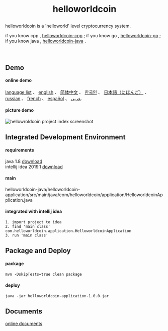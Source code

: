 <br/>

<h1><p align="center">helloworldcoin</p></h1>  

helloworldcoin is a 'helloworld' level cryptocurrency system.   

if you know cpp , [helloworldcoin-cpp](https://github.com/helloworldcoin/helloworldcoin-cpp) ;
if you know go , [helloworldcoin-go](https://github.com/helloworldcoin/helloworldcoin-go) ;
if you know java , [helloworldcoin-java](https://github.com/helloworldcoin/helloworldcoin-java) .
<br/><br/><br/>



## Demo
#### online demo
[language list](http://45.15.160.185) 、
 [english](http://45.15.160.185/english/index.html) 、
 [简体中文](http://45.15.160.185/chinese/index.html) 、
 [한국인](http://45.15.160.185/korean/index.html) 、
 [日本語（にほんご）](http://45.15.160.185/japanese/index.html) 、
 [russian](http://45.15.160.185/russian/index.html) 、
 [french](http://45.15.160.185/french/index.html) 、
 [español](http://45.15.160.185/spanish/index.html) 、
 <a href='http://45.15.160.185/arabic/index.html'>عربى</a>.
#### picture demo
![hellowroldcoin project index screenshot](https://user-images.githubusercontent.com/98028742/171856867-826c78fc-a694-4bad-ad92-540ea143b26c.png)  



## Integrated Development Environment
#### requirements
java 1.8  [download](https://www.oracle.com/java/technologies/downloads/#java8)  
intellij idea 2019.1  [download](https://www.jetbrains.com/idea/download/other.html)  

#### main
helloworldcoin-java/helloworldcoin-application/src/main/java/com/helloworldcoin/application/HelloworldcoinApplication.java

#### integrated with intellij idea
``` 
1. import project to idea
2. find 'main class' com.helloworldcoin.application.HelloworldcoinApplication
3. run 'main class'
```



## Package and Deploy
#### package
``` 
mvn -DskipTests=true clean package
```
#### deploy
```
java -jar helloworldcoin-application-1.0.0.jar
```



## Documents
[online documents](https://github.com/helloworldcoin/helloworldcoin-document)
